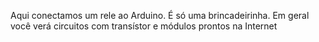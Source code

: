 Aqui conectamos um rele ao Arduino. É só uma brincadeirinha. Em geral você verá circuitos com transístor e módulos prontos na Internet
